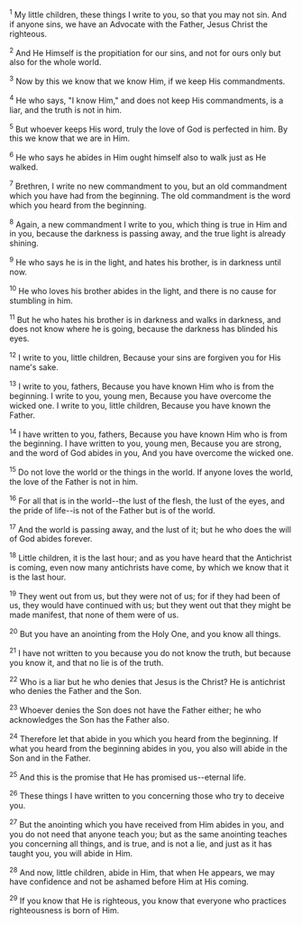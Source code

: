 <sup>1</sup> 
My little children, these things I write to you, so that you may not sin. And if anyone sins, we have an Advocate with the Father, Jesus Christ the righteous. 

<sup>2</sup> 
And He Himself is the propitiation for our sins, and not for ours only but also for the whole world.

<sup>3</sup> 
Now by this we know that we know Him, if we keep His commandments. 

<sup>4</sup> 
He who says, "I know Him," and does not keep His commandments, is a liar, and the truth is not in him. 

<sup>5</sup> 
But whoever keeps His word, truly the love of God is perfected in him. By this we know that we are in Him. 

<sup>6</sup> 
He who says he abides in Him ought himself also to walk just as He walked. 

<sup>7</sup> 
Brethren, I write no new commandment to you, but an old commandment which you have had from the beginning. The old commandment is the word which you heard from the beginning. 

<sup>8</sup> 
Again, a new commandment I write to you, which thing is true in Him and in you, because the darkness is passing away, and the true light is already shining. 

<sup>9</sup> 
He who says he is in the light, and hates his brother, is in darkness until now. 

<sup>10</sup> 
He who loves his brother abides in the light, and there is no cause for stumbling in him. 

<sup>11</sup> 
But he who hates his brother is in darkness and walks in darkness, and does not know where he is going, because the darkness has blinded his eyes.

<sup>12</sup> 
I write to you, little children, Because your sins are forgiven you for His name's sake. 

<sup>13</sup> 
I write to you, fathers, Because you have known Him who is from the beginning. I write to you, young men, Because you have overcome the wicked one. I write to you, little children, Because you have known the Father. 

<sup>14</sup> 
I have written to you, fathers, Because you have known Him who is from the beginning. I have written to you, young men, Because you are strong, and the word of God abides in you, And you have overcome the wicked one.

<sup>15</sup> 
Do not love the world or the things in the world. If anyone loves the world, the love of the Father is not in him. 

<sup>16</sup> 
For all that is in the world--the lust of the flesh, the lust of the eyes, and the pride of life--is not of the Father but is of the world. 

<sup>17</sup> 
And the world is passing away, and the lust of it; but he who does the will of God abides forever.

<sup>18</sup> 
Little children, it is the last hour; and as you have heard that the Antichrist is coming, even now many antichrists have come, by which we know that it is the last hour. 

<sup>19</sup> 
They went out from us, but they were not of us; for if they had been of us, they would have continued with us; but they went out that they might be made manifest, that none of them were of us. 

<sup>20</sup> 
But you have an anointing from the Holy One, and you know all things. 

<sup>21</sup> 
I have not written to you because you do not know the truth, but because you know it, and that no lie is of the truth. 

<sup>22</sup> 
Who is a liar but he who denies that Jesus is the Christ? He is antichrist who denies the Father and the Son. 

<sup>23</sup> 
Whoever denies the Son does not have the Father either; he who acknowledges the Son has the Father also.

<sup>24</sup> 
Therefore let that abide in you which you heard from the beginning. If what you heard from the beginning abides in you, you also will abide in the Son and in the Father. 

<sup>25</sup> 
And this is the promise that He has promised us--eternal life. 

<sup>26</sup> 
These things I have written to you concerning those who try to deceive you. 

<sup>27</sup> 
But the anointing which you have received from Him abides in you, and you do not need that anyone teach you; but as the same anointing teaches you concerning all things, and is true, and is not a lie, and just as it has taught you, you will abide in Him.

<sup>28</sup> 
And now, little children, abide in Him, that when He appears, we may have confidence and not be ashamed before Him at His coming. 

<sup>29</sup> 
If you know that He is righteous, you know that everyone who practices righteousness is born of Him.